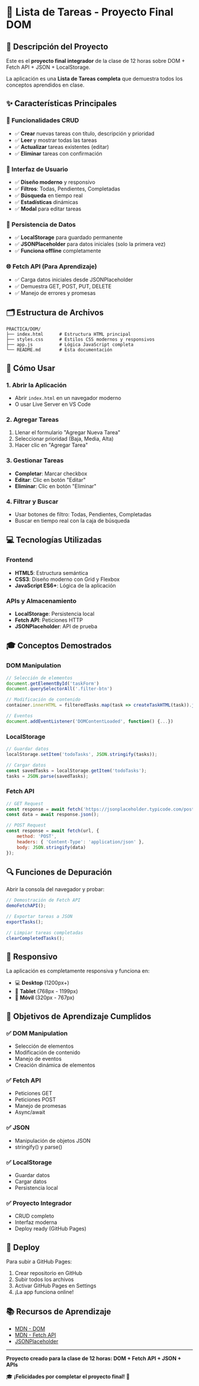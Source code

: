 # 📝 Lista de Tareas - Proyecto Final DOM

## 🎯 Descripción del Proyecto

Este es el **proyecto final integrador** de la clase de 12 horas sobre DOM + Fetch API + JSON + LocalStorage. 

La aplicación es una **Lista de Tareas completa** que demuestra todos los conceptos aprendidos en clase.

## ✨ Características Principales

### 🔧 Funcionalidades CRUD
- ✅ **Crear** nuevas tareas con título, descripción y prioridad
- ✅ **Leer** y mostrar todas las tareas 
- ✅ **Actualizar** tareas existentes (editar)
- ✅ **Eliminar** tareas con confirmación

### 🎨 Interfaz de Usuario
- ✅ **Diseño moderno** y responsivo
- ✅ **Filtros**: Todas, Pendientes, Completadas
- ✅ **Búsqueda** en tiempo real
- ✅ **Estadísticas** dinámicas
- ✅ **Modal** para editar tareas

### 💾 Persistencia de Datos
- ✅ **LocalStorage** para guardado permanente
- ✅ **JSONPlaceholder** para datos iniciales (solo la primera vez)
- ✅ **Funciona offline** completamente

### 🌐 Fetch API (Para Aprendizaje)
- ✅ Carga datos iniciales desde JSONPlaceholder
- ✅ Demuestra GET, POST, PUT, DELETE
- ✅ Manejo de errores y promesas

## 🗂️ Estructura de Archivos

```
PRACTICA/DOM/
├── index.html      # Estructura HTML principal
├── styles.css      # Estilos CSS modernos y responsivos
├── app.js          # Lógica JavaScript completa
└── README.md       # Esta documentación
```

## 🚀 Cómo Usar

### 1. Abrir la Aplicación
- Abrir `index.html` en un navegador moderno
- O usar Live Server en VS Code

### 2. Agregar Tareas
1. Llenar el formulario "Agregar Nueva Tarea"
2. Seleccionar prioridad (Baja, Media, Alta)
3. Hacer clic en "Agregar Tarea"

### 3. Gestionar Tareas
- **Completar**: Marcar checkbox
- **Editar**: Clic en botón "Editar"
- **Eliminar**: Clic en botón "Eliminar"

### 4. Filtrar y Buscar
- Usar botones de filtro: Todas, Pendientes, Completadas
- Buscar en tiempo real con la caja de búsqueda

## 💻 Tecnologías Utilizadas

### Frontend
- **HTML5**: Estructura semántica
- **CSS3**: Diseño moderno con Grid y Flexbox
- **JavaScript ES6+**: Lógica de la aplicación

### APIs y Almacenamiento
- **LocalStorage**: Persistencia local
- **Fetch API**: Peticiones HTTP
- **JSONPlaceholder**: API de prueba

## 🎓 Conceptos Demostrados

### DOM Manipulation
```javascript
// Selección de elementos
document.getElementById('taskForm')
document.querySelectorAll('.filter-btn')

// Modificación de contenido
container.innerHTML = filteredTasks.map(task => createTaskHTML(task)).join('');

// Eventos
document.addEventListener('DOMContentLoaded', function() {...})
```

### LocalStorage
```javascript
// Guardar datos
localStorage.setItem('todoTasks', JSON.stringify(tasks));

// Cargar datos
const savedTasks = localStorage.getItem('todoTasks');
tasks = JSON.parse(savedTasks);
```

### Fetch API
```javascript
// GET Request
const response = await fetch('https://jsonplaceholder.typicode.com/posts');
const data = await response.json();

// POST Request
const response = await fetch(url, {
    method: 'POST',
    headers: { 'Content-Type': 'application/json' },
    body: JSON.stringify(data)
});
```

## 🔍 Funciones de Depuración

Abrir la consola del navegador y probar:

```javascript
// Demostración de Fetch API
demoFetchAPI();

// Exportar tareas a JSON
exportTasks();

// Limpiar tareas completadas
clearCompletedTasks();
```

## 📱 Responsivo

La aplicación es completamente responsiva y funciona en:
- 💻 **Desktop** (1200px+)
- 📱 **Tablet** (768px - 1199px)
- 📱 **Móvil** (320px - 767px)

## 🎯 Objetivos de Aprendizaje Cumplidos

### ✅ DOM Manipulation
- Selección de elementos
- Modificación de contenido
- Manejo de eventos
- Creación dinámica de elementos

### ✅ Fetch API
- Peticiones GET
- Peticiones POST
- Manejo de promesas
- Async/await

### ✅ JSON
- Manipulación de objetos JSON
- stringify() y parse()

### ✅ LocalStorage
- Guardar datos
- Cargar datos
- Persistencia local

### ✅ Proyecto Integrador
- CRUD completo
- Interfaz moderna
- Deploy ready (GitHub Pages)

## 🚀 Deploy

Para subir a GitHub Pages:

1. Crear repositorio en GitHub
2. Subir todos los archivos
3. Activar GitHub Pages en Settings
4. ¡La app funciona online!

## 📚 Recursos de Aprendizaje

- [MDN - DOM](https://developer.mozilla.org/en-US/docs/Web/API/Document_Object_Model)
- [MDN - Fetch API](https://developer.mozilla.org/en-US/docs/Web/API/Fetch_API)
- [JSONPlaceholder](https://jsonplaceholder.typicode.com/)

---

**Proyecto creado para la clase de 12 horas: DOM + Fetch API + JSON + APIs**

🎓 **¡Felicidades por completar el proyecto final!** 🎉

